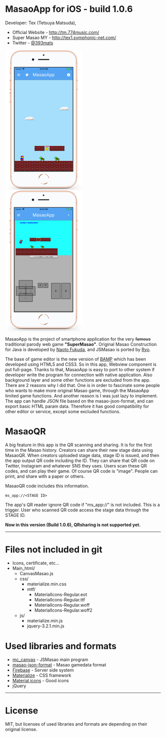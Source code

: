 # MasaoApp for iOS - build 1.0.6
Developer: Tex (Tetsuya Matsuda),
* Official Website - <http://tm.774music.com/>
* Super Masao MY - <http://tex1.symphonic-net.com/>
* Twitter - [@393mats](https://twitter.com/393Mats)

<img src="https://github.com/393mats/MasaoApp-for-IOS/blob/master/mapp_mu_large.png" width="50%">
<img src="https://github.com/393mats/MasaoApp-for-IOS/blob/master/mapp_mu3_large.png" width="50%">


MasaoApp is the project of smartphone application for the very ~~famous~~ traditional parody web game __"SuperMasao"__. Original Masao Construction for Java is developed by [Naoto Fukuda](http://www.t3.rim.or.jp/~naoto/naoto.html), and JSMasao is ported by [Ryo](http://ryo-9399.github.io/).  

The base of game editor is the new version of  [BAMP](http://tex1.symphonic-net.com/bamp/about.html) which has been developed using HTML5 and CSS3. So in this app, Webview component is put full-page. Thanks to that, MasaoApp is easy to port to other system if developer write the program for connection with native application. Also background layer and some other functions are excluded from the app. There are 2 reasons why I did that. One is in order to fascinate some people who wants to make more original Masao game, through the MasaoApp limited game functions. And another reason is I was just lazy to implement. The app can handle JSON file based on the masao-json-format, and can export basic HTML param data. Therefore it has good compatibility for other editor or service, except some excluded functions. 

# MasaoQR
A big feature in this app is the QR scanning and sharing. It is for the first time in the Masao history. Creators can share their new stage data using MasaoQR. When creators uploaded stage data, stage ID is issued, and then the app output QR code including the ID. They can share that QR code on Twitter, Instagram and whatever SNS they uses. Users scan these QR codes, and can play their game. Of course QR code is "image". People can print, and share with a paper or others. 

MasaoQR code includes this information.
```
ms_app://<STAGE ID>
```
The app's QR reader ignore QR code if "ms_app://" is not included. This is a trigger. User who scanned QR code access the stage data through the STAGE ID.

**Now in this version (Build 1.0.6), QRsharing is not supported yet.**

---
# Files not included in git
- Icons, certificate, etc...
- Main_html/
    - CanvasMasao.js
    - css/
        - materialize.min.css
        - mtf/
            - MaterialIcons-Regular.eot
            - MaterialIcons-Regular.ttf
            - MaterialIcons-Regular.woff
            - MaterialIcons-Regular.woff2
    - js/
        - materialize.min.js
        - jquery-3.2.1.min.js

# Used libraries and formats
* [mc_canvas](http://ryo-9399.github.io/) - JSMasao main program
* [masao-json-format](https://spec.masao.space/masao-json-format/) - Masao gamedata format
* [Firebase](https://firebase.google.com/) - Server side system
* [Materialize](http://materializecss.com/) - CSS framework
* [Material icons]() - Good icons
* jQuery
---
# License
MIT, but licenses of used libraries and formats are depending on their original license.
